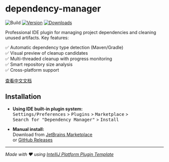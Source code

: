 # dependency-manager

![Build](https://github.com/zijing66/dependency-manager/workflows/Build/badge.svg)
[![Version](https://img.shields.io/jetbrains/plugin/v/MARKETPLACE_ID.svg)](https://plugins.jetbrains.com/plugin/MARKETPLACE_ID)
[![Downloads](https://img.shields.io/jetbrains/plugin/d/MARKETPLACE_ID.svg)](https://plugins.jetbrains.com/plugin/MARKETPLACE_ID)

<!-- Plugin description -->
Professional IDE plugin for managing project dependencies and cleaning unused artifacts. Key features:

✅ Automatic dependency type detection (Maven/Gradle)  
✅ Visual preview of cleanup candidates  
✅ Multi-threaded cleanup with progress monitoring  
✅ Smart repository size analysis  
✅ Cross-platform support

[查看中文文档](README-CN.md)
<!-- Plugin description end -->

## Installation

- **Using IDE built-in plugin system:**  
  <kbd>Settings/Preferences</kbd> > <kbd>Plugins</kbd> > <kbd>Marketplace</kbd> >  
  <kbd>Search for "Dependency Manager"</kbd> > <kbd>Install</kbd>

- **Manual install:**  
  Download from [JetBrains Marketplace](https://plugins.jetbrains.com/plugin/MARKETPLACE_ID)  
  or [GitHub Releases](https://github.com/zijing66/dependency-manager/releases)

---

_Made with ❤️ using [IntelliJ Platform Plugin Template][template]_

[template]: https://github.com/JetBrains/intellij-platform-plugin-template
[docs:plugin-description]: https://plugins.jetbrains.com/docs/intellij/plugin-user-experience.html#plugin-description-and-presentation
